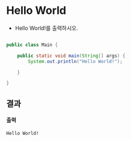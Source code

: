 # Hello World
+ Hello World!를 출력하시오.
```java

public class Main {

	public static void main(String[] args) {
		System.out.println("Hello World!");

	}

}

```
## 결과
#### 출력
```
Hello World!
```
